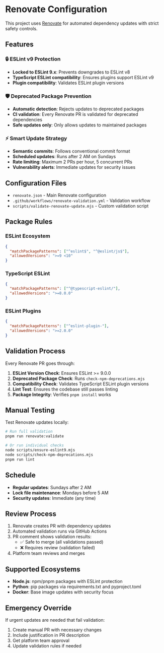 # Renovate Configuration

This project uses [Renovate](https://renovatebot.com/) for automated dependency updates with strict safety controls.

## Features

### 🔒 ESLint v9 Protection

- **Locked to ESLint 9.x**: Prevents downgrades to ESLint v8
- **TypeScript ESLint compatibility**: Ensures plugins support ESLint v9
- **Plugin compatibility**: Validates ESLint plugin versions

### 🛡️ Deprecated Package Prevention

- **Automatic detection**: Rejects updates to deprecated packages
- **CI validation**: Every Renovate PR is validated for deprecated dependencies
- **Safe updates only**: Only allows updates to maintained packages

### ⚡ Smart Update Strategy

- **Semantic commits**: Follows conventional commit format
- **Scheduled updates**: Runs after 2 AM on Sundays
- **Rate limiting**: Maximum 2 PRs per hour, 5 concurrent PRs
- **Vulnerability alerts**: Immediate updates for security issues

## Configuration Files

- `renovate.json` - Main Renovate configuration
- `.github/workflows/renovate-validation.yml` - Validation workflow
- `scripts/validate-renovate-update.mjs` - Custom validation script

## Package Rules

### ESLint Ecosystem

```json
{
  "matchPackagePatterns": ["^eslint$", "^@eslint/js$"],
  "allowedVersions": ">=9 <10"
}
```

### TypeScript ESLint

```json
{
  "matchPackagePatterns": ["^@typescript-eslint/"],
  "allowedVersions": ">=8.0.0"
}
```

### ESLint Plugins

```json
{
  "matchPackagePatterns": ["^eslint-plugin-"],
  "allowedVersions": ">=2.0.0"
}
```

## Validation Process

Every Renovate PR goes through:

1. **ESLint Version Check**: Ensures ESLint >= 9.0.0
2. **Deprecated Package Check**: Runs `check-npm-deprecations.mjs`
3. **Compatibility Check**: Validates TypeScript ESLint plugin versions
4. **Lint Test**: Ensures the codebase still passes linting
5. **Package Integrity**: Verifies `pnpm install` works

## Manual Testing

Test Renovate updates locally:

```bash
# Run full validation
pnpm run renovate:validate

# Or run individual checks
node scripts/ensure-eslint9.mjs
node scripts/check-npm-deprecations.mjs
pnpm run lint
```

## Schedule

- **Regular updates**: Sundays after 2 AM
- **Lock file maintenance**: Mondays before 5 AM  
- **Security updates**: Immediate (any time)

## Review Process

1. Renovate creates PR with dependency updates
2. Automated validation runs via GitHub Actions
3. PR comment shows validation results:
   - ✅ Safe to merge (all validations passed)
   - ❌ Requires review (validation failed)
4. Platform team reviews and merges

## Supported Ecosystems

- **Node.js**: npm/pnpm packages with ESLint protection
- **Python**: pip packages via requirements.txt and pyproject.toml
- **Docker**: Base image updates with security focus

## Emergency Override

If urgent updates are needed that fail validation:

1. Create manual PR with necessary changes
2. Include justification in PR description
3. Get platform team approval
4. Update validation rules if needed
